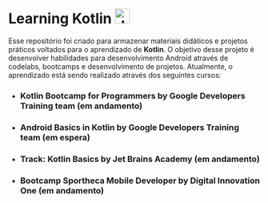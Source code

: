 # Learning Kotlin <img src="https://user-images.githubusercontent.com/67913073/160677591-60eca2ca-3ab3-42ae-905a-3467703b28c7.png" alt="drawing" width="30"/>


Esse repositório foi criado para armazenar materiais didáticos e projetos práticos voltados para o aprendizado de **Kotlin**. O objetivo desse projeto é desenvolver habilidades para desenvolvimento Android através de codelabs, bootcamps e desenvolvimento de projetos. Atualmente, o aprendizado está sendo realizado através dos seguintes cursos:

- ### Kotlin Bootcamp for Programmers by Google Developers Training team (em andamento)
- ### Android Basics in Kotlin by Google Developers Training team (em espera)
- ### Track: Kotlin Basics by Jet Brains Academy (em andamento)
- ### Bootcamp Sportheca Mobile Developer by Digital Innovation One (em andamento)


